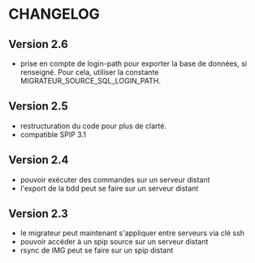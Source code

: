 CHANGELOG
=========


Version 2.6
-----------

- prise en compte de login-path pour exporter la base de données, si renseigné.
  Pour cela, utiliser la constante MIGRATEUR_SOURCE_SQL_LOGIN_PATH.

Version 2.5
-----------

- restructuration du code pour plus de clarté.
- compatible SPIP 3.1


Version 2.4
-----------

- pouvoir exécuter des commandes sur un serveur distant
- l'export de la bdd peut se faire sur un serveur distant

Version 2.3
-----------

- le migrateur peut maintenant s'appliquer entre serveurs via clé ssh
- pouvoir accéder à un spip source sur un serveur distant
- rsync de IMG peut se faire sur un spip distant
